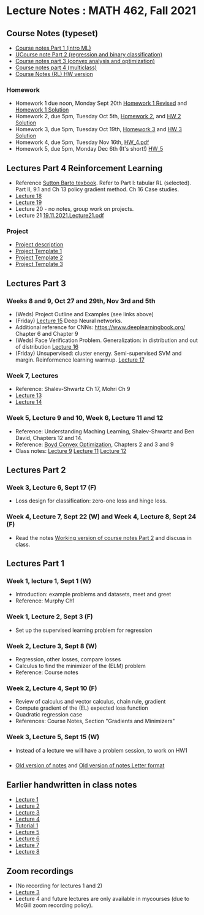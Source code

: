 # Lecture Notes :  MATH 462, Fall 2021

## Course Notes (typeset)
- [Course notes Part 1 (intro ML)](Math462_Lecture_Notes_Part_1.pdf)
- [UCourse note Part 2 (regression and binary classification)](https://www.overleaf.com/read/yzqkgwpswjkd)
- [Course notes part 3 (convex analysis and optimization)](https://www.overleaf.com/read/syvzdvznfmby)
- [Course notes part 4 (multiclass)](https://www.overleaf.com/read/qxxdjcdzccjy)
- [Course Notes (RL) HW version](https://www.overleaf.com/read/rtvnmmcjkgmn)

### Homework
- Homework 1 due noon, Monday Sept 20th [Homework 1 Revised](Math462_HW1_V4.pdf) and [Homework 1 Solution](https://github.com/adam-oberman/adam-oberman.github.io/blob/main/Lectures/MATH462.HW1.Soln.pdf)
- Homework 2, due 5pm, Tuesday Oct 5th, [Homework 2](Math462_HW2.pdf), and [HW 2 Solution](HW2.Soln.pdf)
- Homework 3, due 5pm, Tuesday Oct 19th, [Homework 3](https://www.overleaf.com/read/pmbgwhxztmxt) and [HW 3 Solution](HW3.Soln.pdf)
- Homework 4, due 5pm, Tuesday Nov 16th, [HW_4.pdf](HW_4.pdf)
- Homework 5, due 5pm, Monday Dec 6th (It's short!) [HW_5](https://www.overleaf.com/read/frrtfqpscwpk)

## Lectures Part 4 Reinforcement Learning
- Reference [Sutton Barto texbook](http://incompleteideas.net/book/the-book-2nd.html).  Refer to Part I: tabular RL (selected).  Part II, 9.1 and Ch 13 policy gradient method.  Ch 16 Case studies. 
- [Lecture 18](https://github.com/adam-oberman/adam-oberman.github.io/files/7530366/10.11.2021.Lecture18.pdf)
- [Lecture 19](https://github.com/adam-oberman/adam-oberman.github.io/files/7530369/12.11.2021.Lecture19.pdf)
- Lecture 20 - no notes, group work on projects. 
- Lecture 21 [19.11.2021.Lecture21.pdf](https://github.com/adam-oberman/adam-oberman.github.io/files/7591169/19.11.2021.Lecture21.pdf)

### Project
- [Project description](https://github.com/adam-oberman/adam-oberman.github.io/blob/main/Lectures/Math%20462%20Project%20description.pdf)
- [Project Template 1](https://github.com/adam-oberman/adam-oberman.github.io/blob/main/Lectures/Project%20Example%201.pdf)  
- [Project Template 2](https://github.com/adam-oberman/adam-oberman.github.io/blob/main/Lectures/Project%20template%20Image%20Segmentation.md) 
- [Project Template 3](https://github.com/adam-oberman/adam-oberman.github.io/blob/main/Lectures/Project%20Template%203%20Contrastive%20losses.md) 

## Lectures Part 3
### Weeks 8 and 9, Oct 27 and 29th, Nov 3rd and 5th
- (Weds) Project Outline and Examples (see links above)
- (Friday) [Lecture 15](29.10.2021.Lecture15.pdf) Deep Neural networks.
- Additional reference for CNNs: https://www.deeplearningbook.org/ Chapter 6 and Chapter 9
- (Weds) Face Verification Problem.  Generalization: in distribution and out of distribution [Lecture 16](03.11.2021.Lecture16.pdf) 
- (Friday) Unsupervised: cluster energy.  Semi-supervised SVM and margin.  Reinformence learning warmup. [Lecture 17](05.11.2021.Lecture17.pdf) 
### Week 7, Lectures
- Reference: Shalev-Shwartz Ch 17, Mohri Ch 9
- [Lecture 13](20.10.2021.Lecture13.pdf)
- [Lecture 14](22.10.2021.Lecture14.pdf)
### Week 5, Lecture 9 and 10, Week 6, Lecture 11 and 12
- Reference: Understanding Maching Learning, Shalev-Shwartz and Ben David, Chapters 12 and 14.
- Reference: [Boyd Convex Optimization](https://web.stanford.edu/~boyd/cvxbook/), Chapters 2 and 3 and 9
- Class notes: [Lecture 9](09.29.Math462.L9.pdf) [Lecture 11](10.06.Math462.Lecture11.pdf) [Lecture 12](10.08.Lecture12.pdf)

## Lectures Part 2
### Week 3, Lecture 6, Sept 17 (F)
- Loss design for classification: zero-one loss and hinge loss.
### Week 4, Lecture 7, Sept 22 (W) and  Week 4, Lecture 8, Sept 24 (F)
- Read the notes [Working version of course notes Part 2](https://github.com/adam-oberman/adam-oberman.github.io/blob/main/Lectures/Math462_Lecture_Notes_Part2.pdf) and discuss in class. 

## Lectures Part 1
### Week 1, lecture 1, Sept 1 (W)
- Introduction: example problems and datasets, meet and greet
- Reference: Murphy Ch1
### Week 1, Lecture 2, Sept 3 (F)
- Set up the supervised learning problem for regression
### Week 2, Lecture 3, Sept 8 (W)
- Regression, other losses, compare losses
- Calculus to find the minimizer of the (ELM) problem
- Reference: Course notes
### Week 2, Lecture 4, Sept 10 (F)
- Review of calculus and vector calculus, chain rule, gradient
- Compute gradient of the (EL) expected loss function
- Quadratic regression case
- References: Course Notes, Section "Gradients and Minimizers"
### Week 3, Lecture 5, Sept 15 (W)
- Instead of a lecture we will have a problem session, to work on HW1
### 
- [Old version of notes](https://github.com/adam-oberman/adam-oberman.github.io/blob/main/Lectures/Math462_Lecture_Notes_Part_1.pdf) and [Old version of notes Letter format](https://github.com/adam-oberman/adam-oberman.github.io/blob/main/Lectures/Math462_Lecture_Notes_Part_1_Letter.pdf)

## Earlier handwritten in class notes 
- [Lecture 1](09%2001%20Lecture%201.pdf)
- [Lecture 2](09%2003%20Lecture%202.pdf)
- [Lecture 3](09%2008%20Lecture%203.pdf)
- [Lecture 4](09%2010%20Lecture%204.pdf)
- [Tutorial 1](Tutorial%201_%20Linear%20Regression%20And%20Matrices.pdf)
- [Lecture 5](09%2015%20Math%20462%20Lecture%205.pdf)
- [Lecture 6](09.17.Math462.Lecture6%20.pdf)
- [Lecture 7](09.17.Math462.Lecture6%20.pdf)
- [Lecture 8](https://github.com/adam-oberman/adam-oberman.github.io/blob/main/Lectures/Math462.09.24.F.L8.pdf)

## Zoom recordings
- (No recording for lectures 1 and 2)
- [Lecture 3](https://mcgill.zoom.us/rec/share/VKdYKjgxXbdlP9_8l3xcSKz7E2A7Z_gwyOpYjbO1n9XQ-gSIO51ITa9Ug83cjejV.ZFHqMEOCdcJpXMx0?startTime=1631109875000)
- Lecture 4 and future lectures are only available in mycourses (due to McGill zoom recording policy). 

